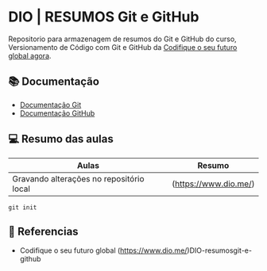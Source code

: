 # DIO | RESUMOS Git e GitHub

Repositorio para armazenagem de resumos do Git e GitHub do curso, Versionamento de Código com Git e GitHub da [Codifique o seu futuro global agora](https://www.dio.me/).

## 📚 Documentação
- [Documentação Git](https://git-scm.com/doc)
- [Documentação GitHub](https://docs.github.com/)

## 💻 Resumo das aulas

| Aulas | Resumo |
|------|-------|
| Gravando alterações no repositório local| (https://www.dio.me/)

```
git init
```
## 🔎 Referencias

- Codifique o seu futuro global (https://www.dio.me/)DIO-resumosgit-e-github
